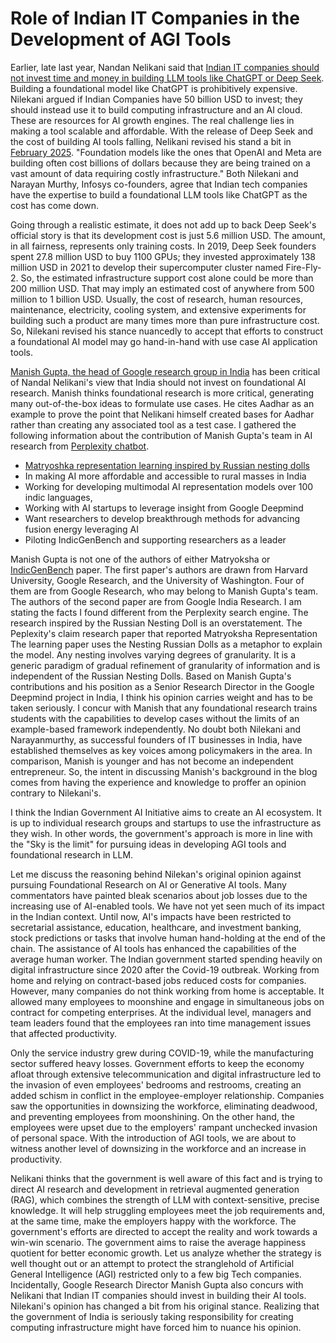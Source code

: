 # Role of Indian IT Companies in the Development of AGI Tools

Earlier, late last year, Nandan Nelikani said that [Indian IT companies should not invest time and money in building LLM tools like ChatGPT
or Deep Seek](https://timesofindia.indiatimes.com/business/india-business/india-shouldnt-build-another-llm-nandan-nilekani/articleshow/116269605.cms).
Building a foundational model like ChatGPT is prohibitively expensive. Nilekani argued if Indian Companies have 50 billion USD to 
invest; they should instead use it to build computing infrastructure and an AI cloud.
These are resources for AI growth engines. The real challenge lies in making a tool scalable and affordable. With the release of
Deep Seek and the cost of building AI tools falling, Nelikani revised his stand a bit in 
[February 2025](https://economictimes.indiatimes.com/news/new-updates/why-infosys-co-founder-nandan-nilekani-feels-india-dont-need-a-china-type-deepseek-ai/articleshow/118528515.cms?from=mdr). 
"Foundation models like the ones that OpenAI and Meta are building often cost billions of dollars because they are being trained
on a vast amount of data requiring costly infrastructure." Both Nilekani and Narayan Murthy, Infosys co-founders, agree that Indian
tech companies have the expertise to build a foundational LLM tools like ChatGPT as the cost has come down. 

Going through a realistic estimate, it does not add up to back Deep Seek's official story is that its development cost is just 5.6 
million USD. The amount, in all fairness, represents only training costs. In 2019, Deep Seek founders spent 27.8 million USD to buy
1100 GPUs; they invested approximately 138 million USD in 2021 to develop their supercomputer cluster named Fire-Fly-2. So, the 
estimated infrastructure support cost alone could be more than 200 million USD. That may imply an estimated cost of anywhere from 500 
million to 1 billion USD. Usually, the cost of research, human resources, maintenance, electricity, cooling system,
and extensive experiments for building such a product are many times more than pure infrastructure cost. So, Nilekani revised his
stance nuancedly to accept that efforts to construct a foundational AI model may go hand-in-hand with use case AI application tools. 

[Manish Gupta, the head of Google research group in India](https://economictimes.indiatimes.com/tech/technology/google-research-india-head-disagrees-with-nandan-nilekani-says-india-must-build-llms/articleshow/115627015.cms) has been critical of Nandal Nelikani's view 
that India should not invest on foundational AI research. Manish thinks foundational research is more critical, generating
many out-of-the-box ideas to formulate use cases. He cites Aadhar as an example to prove the point that Nelikani himself created bases for
Aadhar rather than creating any associated tool as a test case. I gathered the following information about the contribution of
Manish Gupta's team in AI research from [Perplexity chatbot](https://www.perplexity.ai/hub/blog/introducing-perplexity-deep-research).
- [Matryoshka representation learning inspired by Russian nesting dolls](https://doi.org/10.48550/arXiv.2205.13147)
- In making AI more affordable and accessible to rural masses in India
- Working for developing multimodal AI representation models over 100 indic languages,
- Working with AI startups to leverage insight from Google Deepmind
- Want researchers to develop breakthrough methods for advancing fusion energy leveraging AI
- Piloting IndicGenBench and supporting researchers as a leader
   
Manish Gupta is not one of the authors of either Matryoksha or [IndicGenBench](https://arxiv.org/pdf/2404.16816) paper. 
The first paper's authors are drawn from Harvard University, Google Research, and the University of Washington. Four of them are from 
Google Research, who may belong to Manish Gupta's team. The authors of the second paper are from Google India Research. I am stating the 
facts I found different from the Perplexity search engine. The research inspired by the Russian Nesting Doll is an overstatement. The 
Peplexity's claim research paper that reported Matryoksha Representation
The learning paper uses the Nesting Russian Dolls as a metaphor to explain the model. Any nesting involves varying
degrees of granularity. It is a generic paradigm of gradual refinement of granularity of information and is independent of the Russian 
Nesting Dolls. Based on Manish Gupta's contributions and his position as a Senior Research Director in the Google Deepmind project
in India, I think his opinion carries weight and has to be taken seriously. I concur with Manish that any foundational research
trains students with the capabilities to develop cases without the limits of an example-based framework independently. No doubt both
Nilekani and Narayanmurthy, as successful founders of IT businesses in India, have established themselves as key voices among policymakers 
in the area. In comparison, Manish is younger and has not become an independent entrepreneur. So, the intent
in discussing Manish's background in the blog comes from having the experience and knowledge to proffer an opinion 
contrary to Nilekani's. 

I think the Indian Government AI Initiative aims to create an AI ecosystem. It is up to individual research groups and startups to 
use the infrastructure as they wish. In other words, the government's approach is more in line with the "Sky is the limit"  for pursuing 
ideas in developing AGI tools and foundational research in LLM. 

Let me discuss the reasoning behind Nilekan's original opinion against pursuing Foundational Research on AI or Generative AI tools.
Many commentators have painted bleak scenarios about job losses due to the increasing use of AI-enabled tools. We have not yet seen 
much of its impact in the Indian context. Until now, AI's impacts have been restricted to secretarial assistance, education, healthcare,
and investment banking, stock predictions or tasks that involve human hand-holding at the end of the chain. The assistance of AI tools
has enhanced the capabilities of the average human worker. The Indian government started spending heavily on digital infrastructure 
since 2020 after the Covid-19 outbreak. Working from home and relying on contract-based jobs reduced costs for companies. However, 
many companies do not think working from home is acceptable. It allowed many employees to moonshine and engage in simultaneous jobs 
on contract for competing enterprises. At the individual level, managers and team leaders found that the employees ran into time 
management issues that affected productivity. 

Only the service industry grew during COVID-19, while the manufacturing sector suffered heavy losses. Government efforts to keep the 
economy afloat through extensive telecommunication and digital infrastructure led to the invasion of even employees' bedrooms and 
restrooms, creating an added schism in conflict in the employee-employer relationship. Companies saw the opportunities in downsizing the 
workforce, eliminating deadwood, and preventing employees from moonshining. On the other hand, the employees were upset due to the 
employers' rampant unchecked invasion of personal space. With the introduction of AGI tools, we are about to witness another level of 
downsizing in the workforce and an increase in productivity.

Nelikani thinks that the government is well aware of this fact and is trying to direct AI research and development in 
retrieval augmented generation (RAG), which combines the strength of LLM with context-sensitive, precise knowledge. It will help
struggling employees meet the job requirements and, at the same time, make the employers happy with the workforce. The government's 
efforts are directed to accept the reality and work towards a win-win scenario. The government aims to raise the 
average happiness quotient for better economic growth. Let us analyze whether the strategy is well thought out or an attempt
to protect the stranglehold of Artificial General Intelligence (AGI) restricted only to a few big Tech companies. Incidentally,
Google Research Director Manish Gupta also concurs with Nelikani that Indian IT companies should invest in
building their AI tools. Nilekani's opinion has changed a bit from his original stance. Realizing that the government of India is 
seriously taking responsibility for creating computing infrastructure might have forced him to nuance his opinion. 
